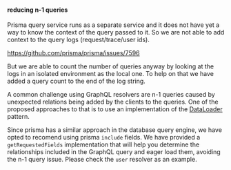 #### reducing n-1 queries
    
Prisma query service runs as a separate service and it does not have yet a way to know the context of the query passed to it. So we are not able to add context to the query logs (request/trace/user ids).

https://github.com/prisma/prisma/issues/7596

But we are able to count the number of queries anyway by looking at the logs in an isolated environment as the local one. To help on that we have added a query count to the end of the log string. 

A common challenge using GraphQL resolvers are n-1 queries caused by unexpected relations being added by the clients to the queries. One of the proposed approaches to that is to use an implementation of the [DataLoader](https://www.apollographql.com/docs/apollo-server/data/fetching-data/) pattern. 

Since prisma has a similar approach in the database query engine, we have opted to recomend using prisma `include` fields. We have provided a `getRequestedFields` implementation that will help you determine the relationships included in the GraphQL query and eager load them, avoiding the n-1 query issue. Please check the `user` resolver as an example. 


    